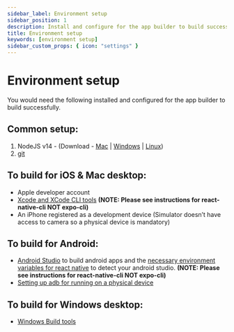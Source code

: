 ```yaml
---
sidebar_label: Environment setup
sidebar_position: 1
description: Install and configure for the app builder to build successfully.
title: Environment setup
keywords: [environment setup]
sidebar_custom_props: { icon: "settings" }
---
```


# Environment setup

You would need the following installed and configured for the app builder to build successfully.

## Common setup:

1.  NodeJS v14 - (Download - [Mac](https://nodejs.org/dist/v14.17.0/node-v14.17.0.pkg) | [Windows](https://nodejs.org/dist/v14.17.0/node-v14.17.0-x86.msi) | [Linux](https://nodejs.org/dist/v14.17.0/node-v14.17.0.tar.gz))
2.  [git](https://git-scm.com/downloads)

## To build for iOS & Mac desktop:

- Apple developer account
- [Xcode and XCode CLI tools](https://reactnative.dev/docs/environment-setup) **(NOTE: Please see instructions for react-native-cli NOT expo-cli)**
- An iPhone registered as a development device (Simulator doesn’t have access to camera so a physical device is mandatory)

## To build for Android:

- [Android Studio](https://developer.android.com/studio) to build android apps and the [necessary environment variables for react native](https://reactnative.dev/docs/environment-setup) to detect your android studio. **(NOTE: Please see instructions for react-native-cli NOT expo-cli)**
- [Setting up adb for running on a physical device](https://reactnative.dev/docs/running-on-device)

## To build for Windows desktop:

- [Windows Build tools](https://www.npmjs.com/package/windows-build-tools)
